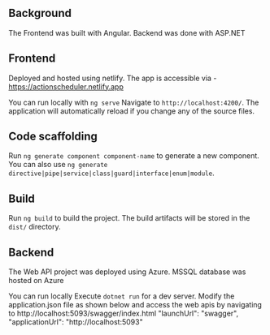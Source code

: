 ## Background
The Frontend was built with Angular. Backend was done with ASP.NET


## Frontend

Deployed and hosted using netlify. The app is accessible via - https://actionscheduler.netlify.app

You can run locally with `ng serve` Navigate to `http://localhost:4200/`. The application will automatically reload if you change any of the source files.

## Code scaffolding

Run `ng generate component component-name` to generate a new component. You can also use `ng generate directive|pipe|service|class|guard|interface|enum|module`.

## Build

Run `ng build` to build the project. The build artifacts will be stored in the `dist/` directory.

## Backend
The Web API project was deployed using Azure. MSSQL database was hosted on Azure 

You can run locally 
Execute `dotnet run` for a dev server. Modify the application.json file as shown below and access the web apis by navigating to http://localhost:5093/swagger/index.html 
      "launchUrl": "swagger",
      "applicationUrl": "http://localhost:5093"
